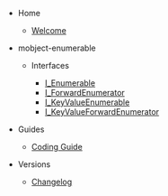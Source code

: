 - Home

  - [Welcome](/)

- mobject-enumerable

  - Interfaces

    - [I_Enumerable](I_Enumerable.md)
    - [I_ForwardEnumerator](I_ForwardEnumerator.md)
    - [I_KeyValueEnumerable](I_KeyValueEnumerable.md)
    - [I_KeyValueForwardEnumerator](I_KeyValueForwardEnumerator.md)

- Guides

  - [Coding Guide](https://mobject-dev-team.github.io/mobject-coding-convention/#/)

- Versions

  - [Changelog](changelog.md)

